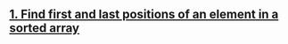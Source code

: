 ## [1. Find first and last positions of an element in a sorted array](https://github.com/singh7priyanshu/love_babbar_450_solutions/tree/main/searching%26sorting/Find%20first%20and%20last%20positions%20of%20an%20element%20in%20a%20sorted%20array)<br />
